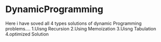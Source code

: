 # DynamicProgramming
Here i have soved all 4 types solutions of dynamic Programming problems....
1.Uisng Recursion
2.Using Memoization
3.Uisng Tabulation
4.optimized Solution
